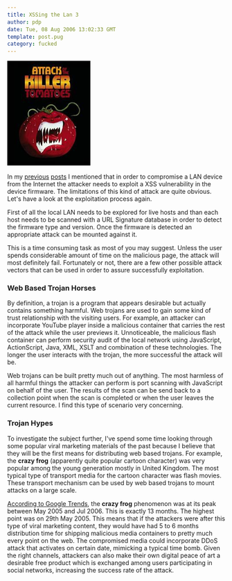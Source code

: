 ```yaml
---
title: XSSing the Lan 3
author: pdp
date: Tue, 08 Aug 2006 13:02:33 GMT
template: post.pug
category: fucked
---
```


![Killer Tomatoes](/files/2006/08/killer-tomatoes.jpg "Killer Tomatoes")

In my [previous](/blog/xssing-the-lan) [posts](/blog/xssing-the-lan-2) I mentioned that in order to compromise a LAN device from the Internet the attacker needs to exploit a XSS vulnerability in the device firmware. The limitations of this kind of attack are quite obvious. Let's have a look at the exploitation process again.

First of all the local LAN needs to be explored for live hosts and than each host needs to be scanned with a URL Signature database in order to detect the firmware type and version. Once the firmware is detected an appropriate attack can be mounted against it.

This is a time consuming task as most of you may suggest. Unless the user spends considerable amount of time on the malicious page, the attack will most definitely fail. Fortunately or not, there are a few other possible attack vectors that can be used in order to assure successfully exploitation.

### Web Based Trojan Horses

By definition, a trojan is a program that appears desirable but actually contains something harmful. Web trojans are used to gain some kind of trust relationship with the visiting users. For example, an attacker can incorporate YouTube player inside a malicious container that carries the rest of the attack while the user previews it. Unnoticeable, the malicious flash container can perform security audit of the local network using JavaScript, ActionScript, Java, XML, XSLT and combination of these technologies. The longer the user interacts with the trojan, the more successful the attack will be.

Web trojans can be built pretty much out of anything. The most harmless of all harmful things the attacker can perform is port scanning with JavaScript on behalf of the user. The results of the scan can be send back to a collection point when the scan is completed or when the user leaves the current resource. I find this type of scenario very concerning.

### Trojan Hypes

To investigate the subject further, I've spend some time looking through some popular viral marketing materials of the past because I believe that they will be the first means for distributing web based trojans. For example, the **crazy frog** (apparently quite popular cartoon character) was very popular among the young generation mostly in United Kingdom. The most typical type of transport media for the cartoon character was flash movies. These transport mechanism can be used by web based trojans to mount attacks on a large scale.

[According to Google Trends](http://www.google.com/trends?q=crazy+frog), the **crazy frog** phenomenon was at its peak between May 2005 and Jul 2006. This is exactly 13 months. The highest point was on 29th May 2005. This means that if the attackers were after this type of viral marketing content, they would have had 5 to 6 months distribution time for shipping malicious media containers to pretty much every point on the web. The compromised media could incorporate DDoS attack that activates on certain date, mimicking a typical time bomb. Given the right channels, attackers can also make their own digital peace of art a desirable free product which is exchanged among users participating in social networks, increasing the success rate of the attack.
